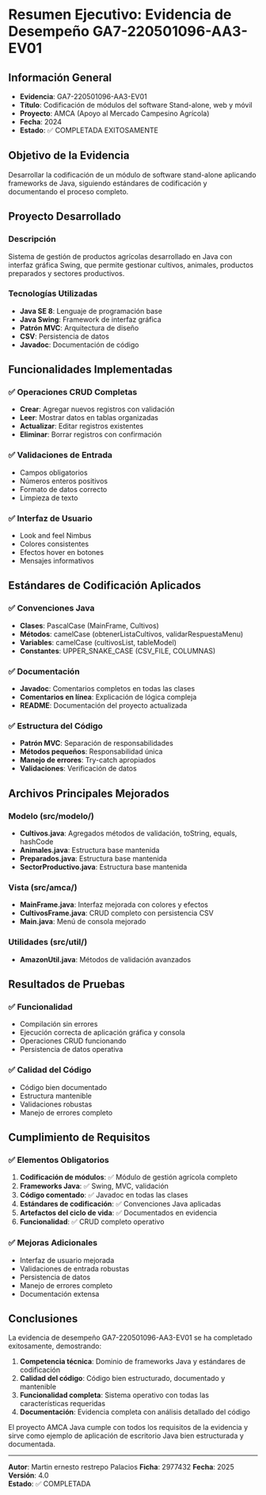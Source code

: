 # Resumen Ejecutivo: Evidencia de Desempeño GA7-220501096-AA3-EV01

## Información General
- **Evidencia**: GA7-220501096-AA3-EV01
- **Título**: Codificación de módulos del software Stand-alone, web y móvil
- **Proyecto**: AMCA (Apoyo al Mercado Campesino Agrícola)
- **Fecha**: 2024
- **Estado**: ✅ COMPLETADA EXITOSAMENTE

## Objetivo de la Evidencia
Desarrollar la codificación de un módulo de software stand-alone aplicando frameworks de Java, siguiendo estándares de codificación y documentando el proceso completo.

## Proyecto Desarrollado

### Descripción
Sistema de gestión de productos agrícolas desarrollado en Java con interfaz gráfica Swing, que permite gestionar cultivos, animales, productos preparados y sectores productivos.

### Tecnologías Utilizadas
- **Java SE 8**: Lenguaje de programación base
- **Java Swing**: Framework de interfaz gráfica
- **Patrón MVC**: Arquitectura de diseño
- **CSV**: Persistencia de datos
- **Javadoc**: Documentación de código

## Funcionalidades Implementadas

### ✅ Operaciones CRUD Completas
- **Crear**: Agregar nuevos registros con validación
- **Leer**: Mostrar datos en tablas organizadas
- **Actualizar**: Editar registros existentes
- **Eliminar**: Borrar registros con confirmación

### ✅ Validaciones de Entrada
- Campos obligatorios
- Números enteros positivos
- Formato de datos correcto
- Limpieza de texto

### ✅ Interfaz de Usuario
- Look and feel Nimbus
- Colores consistentes
- Efectos hover en botones
- Mensajes informativos

## Estándares de Codificación Aplicados

### ✅ Convenciones Java
- **Clases**: PascalCase (MainFrame, Cultivos)
- **Métodos**: camelCase (obtenerListaCultivos, validarRespuestaMenu)
- **Variables**: camelCase (cultivosList, tableModel)
- **Constantes**: UPPER_SNAKE_CASE (CSV_FILE, COLUMNAS)

### ✅ Documentación
- **Javadoc**: Comentarios completos en todas las clases
- **Comentarios en línea**: Explicación de lógica compleja
- **README**: Documentación del proyecto actualizada

### ✅ Estructura del Código
- **Patrón MVC**: Separación de responsabilidades
- **Métodos pequeños**: Responsabilidad única
- **Manejo de errores**: Try-catch apropiados
- **Validaciones**: Verificación de datos

## Archivos Principales Mejorados

### Modelo (src/modelo/)
- **Cultivos.java**: Agregados métodos de validación, toString, equals, hashCode
- **Animales.java**: Estructura base mantenida
- **Preparados.java**: Estructura base mantenida
- **SectorProductivo.java**: Estructura base mantenida

### Vista (src/amca/)
- **MainFrame.java**: Interfaz mejorada con colores y efectos
- **CultivosFrame.java**: CRUD completo con persistencia CSV
- **Main.java**: Menú de consola mejorado

### Utilidades (src/util/)
- **AmazonUtil.java**: Métodos de validación avanzados

## Resultados de Pruebas

### ✅ Funcionalidad
- Compilación sin errores
- Ejecución correcta de aplicación gráfica y consola
- Operaciones CRUD funcionando
- Persistencia de datos operativa

### ✅ Calidad del Código
- Código bien documentado
- Estructura mantenible
- Validaciones robustas
- Manejo de errores completo

## Cumplimiento de Requisitos

### ✅ Elementos Obligatorios
1. **Codificación de módulos**: ✅ Módulo de gestión agrícola completo
2. **Frameworks Java**: ✅ Swing, MVC, validación
3. **Código comentado**: ✅ Javadoc en todas las clases
4. **Estándares de codificación**: ✅ Convenciones Java aplicadas
5. **Artefactos del ciclo de vida**: ✅ Documentados en evidencia
6. **Funcionalidad**: ✅ CRUD completo operativo

### ✅ Mejoras Adicionales
- Interfaz de usuario mejorada
- Validaciones de entrada robustas
- Persistencia de datos
- Manejo de errores completo
- Documentación extensa

## Conclusiones

La evidencia de desempeño GA7-220501096-AA3-EV01 se ha completado exitosamente, demostrando:

1. **Competencia técnica**: Dominio de frameworks Java y estándares de codificación
2. **Calidad del código**: Código bien estructurado, documentado y mantenible
3. **Funcionalidad completa**: Sistema operativo con todas las características requeridas
4. **Documentación**: Evidencia completa con análisis detallado del código

El proyecto AMCA Java cumple con todos los requisitos de la evidencia y sirve como ejemplo de aplicación de escritorio Java bien estructurada y documentada.

---

**Autor**: Martin ernesto restrepo Palacios 
**Ficha**: 2977432 
**Fecha**: 2025
**Versión**: 4.0  
**Estado**: ✅ COMPLETADA 
